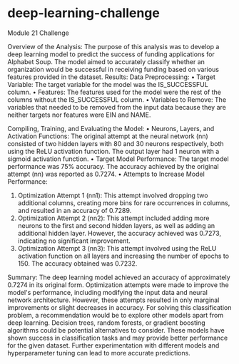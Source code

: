# deep-learning-challenge
Module 21 Challenge


Overview of the Analysis: The purpose of this analysis was to develop a deep learning model to predict the success of funding applications for Alphabet Soup. The model aimed to accurately classify whether an organization would be successful in receiving funding based on various features provided in the dataset.
Results:
Data Preprocessing:
• Target Variable: The target variable for the model was the IS_SUCCESSFUL column.
• Features: The features used for the model were the rest of the columns without the IS_SUCCESSFUL column.
• Variables to Remove: The variables that needed to be removed from the input data because they are neither targets nor features were EIN and NAME.

Compiling, Training, and Evaluating the Model:
• Neurons, Layers, and Activation Functions: The original attempt at the neural network (nn) consisted of two hidden layers with 80 and 30 neurons respectively, both using the ReLU activation function. The output layer had 1 neuron with a sigmoid activation function. 
• Target Model Performance: The target model performance was 75% accuracy. The accuracy achieved by the original attempt (nn) was reported as 0.7274.
• Attempts to Increase Model Performance:
1. Optimization Attempt 1 (nn1): This attempt involved dropping two additional columns, creating more bins for rare occurrences in columns, and resulted in an accuracy of 0.7289.
2. Optimization Attempt 2 (nn2): This attempt included adding more neurons to the first and second hidden layers, as well as adding an additional hidden layer. However, the accuracy achieved was 0.7273, indicating no significant improvement.
3. Optimization Attempt 3 (nn3): This attempt involved using the ReLU activation function on all layers and increasing the number of epochs to 150. The accuracy obtained was 0.7232.

Summary: The deep learning model achieved an accuracy of approximately 0.7274 in its original form. Optimization attempts were made to improve the model's performance, including modifying the input data and neural network architecture. However, these attempts resulted in only marginal improvements or slight decreases in accuracy.
For solving this classification problem, a recommendation would be to explore other models apart from deep learning. Decision trees, random forests, or gradient boosting algorithms could be potential alternatives to consider. These models have shown success in classification tasks and may provide better performance for the given dataset. Further experimentation with different models and hyperparameter tuning can lead to more accurate predictions.